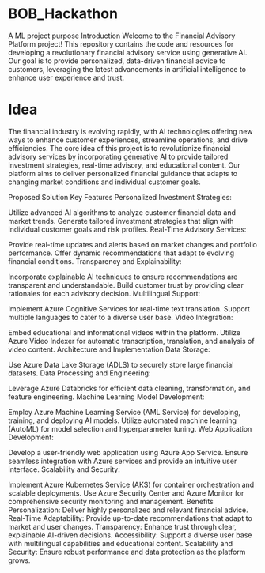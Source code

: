 # BOB_Hackathon
A ML project purpose
Introduction
Welcome to the Financial Advisory Platform project! This repository contains the code and resources for developing a revolutionary financial advisory service using generative AI. Our goal is to provide personalized, data-driven financial advice to customers, leveraging the latest advancements in artificial intelligence to enhance user experience and trust.

# Idea
The financial industry is evolving rapidly, with AI technologies offering new ways to enhance customer experiences, streamline operations, and drive efficiencies. The core idea of this project is to revolutionize financial advisory services by incorporating generative AI to provide tailored investment strategies, real-time advisory, and educational content. Our platform aims to deliver personalized financial guidance that adapts to changing market conditions and individual customer goals.

Proposed Solution
Key Features
Personalized Investment Strategies:

Utilize advanced AI algorithms to analyze customer financial data and market trends.
Generate tailored investment strategies that align with individual customer goals and risk profiles.
Real-Time Advisory Services:

Provide real-time updates and alerts based on market changes and portfolio performance.
Offer dynamic recommendations that adapt to evolving financial conditions.
Transparency and Explainability:

Incorporate explainable AI techniques to ensure recommendations are transparent and understandable.
Build customer trust by providing clear rationales for each advisory decision.
Multilingual Support:

Implement Azure Cognitive Services for real-time text translation.
Support multiple languages to cater to a diverse user base.
Video Integration:

Embed educational and informational videos within the platform.
Utilize Azure Video Indexer for automatic transcription, translation, and analysis of video content.
Architecture and Implementation
Data Storage:

Use Azure Data Lake Storage (ADLS) to securely store large financial datasets.
Data Processing and Engineering:

Leverage Azure Databricks for efficient data cleaning, transformation, and feature engineering.
Machine Learning Model Development:

Employ Azure Machine Learning Service (AML Service) for developing, training, and deploying AI models.
Utilize automated machine learning (AutoML) for model selection and hyperparameter tuning.
Web Application Development:

Develop a user-friendly web application using Azure App Service.
Ensure seamless integration with Azure services and provide an intuitive user interface.
Scalability and Security:

Implement Azure Kubernetes Service (AKS) for container orchestration and scalable deployments.
Use Azure Security Center and Azure Monitor for comprehensive security monitoring and management.
Benefits
Personalization: Deliver highly personalized and relevant financial advice.
Real-Time Adaptability: Provide up-to-date recommendations that adapt to market and user changes.
Transparency: Enhance trust through clear, explainable AI-driven decisions.
Accessibility: Support a diverse user base with multilingual capabilities and educational content.
Scalability and Security: Ensure robust performance and data protection as the platform grows.
